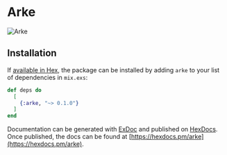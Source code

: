 # Arke

![Arke](https://github.com/arkemishub/arke/assets/81776297/7a04d11b-5cd0-4349-8621-d19cf0274585)

## Installation

If [available in Hex](https://hex.pm/docs/publish), the package can be installed
by adding `arke` to your list of dependencies in `mix.exs`:

```elixir
def deps do
  [
    {:arke, "~> 0.1.0"}
  ]
end
```

Documentation can be generated with [ExDoc](https://github.com/elixir-lang/ex_doc)
and published on [HexDocs](https://hexdocs.pm). Once published, the docs can
be found at [https://hexdocs.pm/arke](https://hexdocs.pm/arke).

